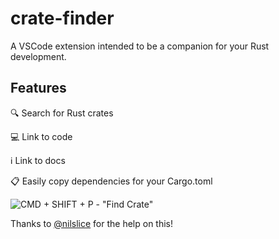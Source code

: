 # crate-finder

A VSCode extension intended to be a companion for your Rust development.

## Features
:mag: Search for Rust crates

:computer: Link to code

:information_source: Link to docs

:clipboard: Easily copy dependencies for your Cargo.toml

![CMD + SHIFT + P - "Find Crate"](https://github.com/wikiwong/crate-finder/raw/master/crate-finder-demo.gif)

Thanks to [@nilslice](https://github.com/nilslice) for the help on this!
